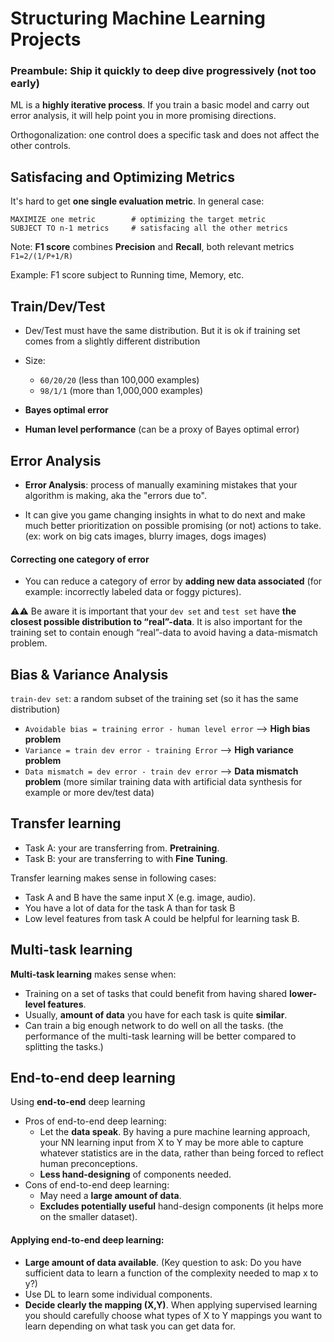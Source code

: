 # Structuring Machine Learning Projects

### Preambule: Ship it quickly to deep dive progressively (not too early)
ML is a **highly iterative process**. If you train a basic model and carry out error analysis, it will help point you in more promising directions.

Orthogonalization: one control does a specific task and does not affect the other controls.

## Satisfacing and Optimizing Metrics
It's hard to get **one single evaluation metric**.
In general case:

```
MAXIMIZE one metric        # optimizing the target metric
SUBJECT TO n-1 metrics     # satisfacing all the other metrics
```

Note: **F1 score** combines **Precision** and **Recall**, both relevant metrics `F1=2/(1/P+1/R)`

Example: F1 score subject to Running time, Memory, etc.

## Train/Dev/Test
- Dev/Test must have the same distribution. But it is ok if training set comes from a slightly different distribution
- Size:
  - `60/20/20` (less than 100,000 examples)
  - `98/1/1` (more than 1,000,000 examples)

- **Bayes optimal error**
- **Human level performance** (can be a proxy of Bayes optimal error)


## Error Analysis

- **Error Analysis**: process of manually examining mistakes that your algorithm is making, aka the "errors due to".

- It can give you game changing insights in what to do next and make much better prioritization on possible promising (or not) actions to take. (ex: work on big cats images, blurry images, dogs images)

#### Correcting one category of error
- You can reduce a category of error by **adding new data associated** (for example: incorrectly labeled data or foggy pictures).

⚠️⚠️ Be aware it is important that your `dev set` and `test set` have **the closest possible distribution to “real”-data**. It is also important for the training set to contain enough “real”-data to avoid having a data-mismatch problem.

## Bias & Variance Analysis
`train-dev set`: a random subset of the training set (so it has the same distribution)

- `Avoidable bias = training error - human level error`  --> **High bias problem**
- `Variance = train dev error - training Error`  --> **High variance problem**
- `Data mismatch = dev error - train dev error`  --> **Data mismatch problem** (more similar training data with artificial data synthesis for example or more dev/test data)

## Transfer learning
- Task A: your are transferring from. **Pretraining**.
- Task B: your are transferring to with **Fine Tuning**.

Transfer learning makes sense in following cases:
- Task A and B have the same input X (e.g. image, audio).
- You have a lot of data for the task A than for task B
- Low level features from task A could be helpful for learning task B.

## Multi-task learning
**Multi-task learning** makes sense when:
- Training on a set of tasks that could benefit from having shared **lower-level features**.
- Usually, **amount of data** you have for each task is quite **similar**.
- Can train a big enough network to do well on all the tasks. (the performance of the multi-task learning will be better compared to splitting the tasks.)

## End-to-end deep learning
Using **end-to-end** deep learning
  - Pros of end-to-end deep learning:
    - Let the **data speak**. By having a pure machine learning approach, your NN learning input from X to Y may be more able to capture whatever statistics are in the data, rather than being forced to reflect human preconceptions.
    - **Less hand-designing** of components needed.
  - Cons of end-to-end deep learning:
    - May need a **large amount of data**.
    - **Excludes potentially useful** hand-design components (it helps more on the smaller dataset).

#### Applying end-to-end deep learning:
  - **Large amount of data available**. (Key question to ask: Do you have sufficient data to learn a function of the complexity needed to map x to y?)
  - Use DL to learn some individual components.
  - **Decide clearly the mapping (X,Y)**. When applying supervised learning you should carefully choose what types of X to Y mappings you want to learn depending on what task you can get data for.
